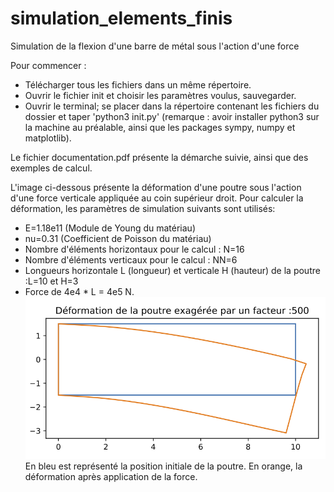 # simulation_elements_finis
Simulation de la flexion d'une barre de métal sous l'action d'une force

Pour commencer :
- Télécharger tous les fichiers dans un même répertoire.
- Ouvrir le fichier init et choisir les paramètres voulus, sauvegarder.
- Ouvrir le terminal; se placer dans la répertoire contenant les fichiers du dossier et taper 'python3 init.py' (remarque : avoir installer python3 sur la machine au préalable, ainsi que les packages sympy, numpy et matplotlib).

Le fichier documentation.pdf présente la démarche suivie, ainsi que des exemples de calcul.

L'image ci-dessous présente la déformation d'une poutre sous l'action d'une force verticale appliquée au coin supérieur droit. Pour calculer la déformation, les paramètres de simulation suivants sont utilisés: 
- E=1.18e11 (Module de Young du matériau)
- nu=0.31 (Coefficient de Poisson du matériau)
- Nombre d'éléments horizontaux pour le calcul : N=16
- Nombre d'éléments verticaux pour le calcul : NN=6
- Longueurs horizontale L (longueur) et verticale H (hauteur) de la poutre :L=10 et H=3
- Force de 4e4 * L = 4e5 N.
![](poutreF.png)
En bleu est représenté la position initiale de la poutre. En orange, la déformation après application de la force.